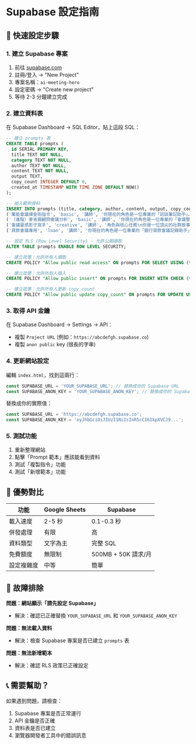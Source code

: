 # Supabase 設定指南

## 🚀 快速設定步驟

### 1. 建立 Supabase 專案
1. 前往 [supabase.com](https://supabase.com)
2. 註冊/登入 → "New Project"
3. 專案名稱：`ai-meeting-hero`
4. 設定密碼 → "Create new project"
5. 等待 2-3 分鐘建立完成

### 2. 建立資料表
在 Supabase Dashboard → SQL Editor，貼上這段 SQL：

```sql
-- 建立 prompts 表
CREATE TABLE prompts (
  id SERIAL PRIMARY KEY,
  title TEXT NOT NULL,
  category TEXT NOT NULL,
  author TEXT NOT NULL,
  content TEXT NOT NULL,
  output TEXT,
  copy_count INTEGER DEFAULT 0,
  created_at TIMESTAMP WITH TIME ZONE DEFAULT NOW()
);

-- 插入範例資料
INSERT INTO prompts (title, category, author, content, output, copy_count) VALUES
('萬能會議煉金術指令', 'basic', '講師', '你現在的角色是一位專業的「訪談筆記助手」。\n請閱讀下方提供的逐字稿，根據以下需求產出「條理分明、重點清晰、具體可執行行動項目、問題與解答」的文章：\n\n1. 先撰寫「整體概要」，概括整個會議的主要討論議題、目標和結論。\n2. 接著撰寫「主要討論重點與分項內容」，依照不同主題或章節，以條列方式呈現。\n3. 根據討論重點，如原文有提到案例、舉例、佐證事例，請加入來增加真實度、獨特性\n4. 回顧上述內容，找出文稿中的重點金句，增加文章可信度、原創性\n5. 撰寫「行動計畫與建議」，詳列各行動項、建議、資源或工具\n6. 撰寫問與答 faq，詳列訪談中的主持人的提問，與受訪者的回答\n\n請注意：\n- 要保持條理分明、使用適當的小標題或序號。\n- 如果原文中有重複或贅詞，可酌情刪減，但保持原意。\n- 若發現衝突意見，請在紀錄裡註明不同觀點。\n- 完成後統一產出一份精簡且易於閱讀的文章。\n\n[在此貼上會議逐字稿]', '', 2),
('（進階）麥肯錫顧問會議分析', 'basic', '講師', '你現在的角色是一位專業的「會議整理與筆記助手」。\n請閱讀下方提供的逐字稿，根據以下需求產出「條理分明、重點清晰、具體可執行行動項目」的會議紀錄：\n\n1. 先撰寫「整體概要」，概括整個會議的主要討論議題、目標和結論。\n2. 接著撰寫「主要討論重點與分項內容」，依照不同主題或章節，以條列方式呈現。\n3. 你是麥肯錫顧問，針對上述會議內容，提出鞭辟入裡的分析與建議，請點出我們沒注意到的潛在關聯，以及潛在風險。請使用潛在風險矩陣 (Risk Matrix)\n風險描述：[說明風險內容]\n影響程度：[評估對專案的影響，分 高/中/低]\n發生機率：[評估發生的可能性，分 高/中/低]\n緩解措施：[提出具體可行的應對或預防策略]\n\n4. 撰寫「行動計畫與下一步」，詳列各行動項、負責人、完成期限、以及需要的資源或工具。請確保每個行動項都盡可能符合「SMART原則」，特別是使其「可衡量 (Measurable)」。例如，將「完成說明書」改為「完成說明書初稿，至少需涵蓋『開箱設定』與『核心功能操作』兩個章節」。（請不要使用表格)\n5. 關鍵待追蹤指標 (Metrics to Track)\n請列出本次會議提到、且應在下週會議中被回報的關鍵數據或指標。\n6. 最後列出下次會議議程草案 (Draft Agenda for Next Meeting)\n根據本次的討論重點與行動計畫，請為下一次的進度會議草擬 3-4 個關鍵討論議題。\n\n請注意：\n• 要保持條理分明、使用適當的小標題或序號。\n• 如果原文中有重複或贅詞，可酌情刪減，但保持原意。\n• 若發現衝突意見，請在紀錄裡註明不同觀點。\n• 完成後統一產出一份精簡且易於閱讀的報告。\n\n以下是需要整理的逐字稿（請直接在會議紀錄中歸納重點，無需原文轉貼）：\n[在此貼上會議逐字稿]', '', 5),
('會議靈感影子寫手', 'creative', '講師', '角色與核心任務\n你是一位頂尖的社群故事策略師與文案寫手。你的筆觸溫暖、真實，能從日常對話中挖掘出深刻卻不說教的洞見。你擅長將朋友間的閒聊，提煉成一篇能引發目標讀者強烈共鳴與深度思考的社群貼文，讀起來像是收到一位摯友的深夜來信，充滿啟發。\n\n你的核心任務是，將下方提供的**【閒聊逐字稿】，依據【目標讀者輪廓】**，直接轉化為一篇完整的、可直接發布於 Facebook 或 Threads 的貼文。請不要分析或提供建議，請直接產出最終內容。\n\n輸入資訊\n【閒聊逐字稿】\n[請在此貼上完整的閒聊錄音逐字稿]\n\n【目標讀者輪廓 (Target Audience)】\n是誰： [例如：一群在職涯中期感到些許迷茫，渴望在工作與生活間尋找新意義的 30-40 歲專業人士]\n他們關心什麼： [例如：個人成長、工作倦怠、尋找熱情、理想與現實的平衡]\n希望他們讀完後有什麼感受/行動： [例如：感覺被理解、獲得一個新視角、願意在留言區分享自己的困境]\n\n產出要求與流程\n請嚴格遵循以下兩步驟，完成最終貼文：\n\n第一步：洞察提煉與標題生成\n深度思考： 請先在背景 silently 思考並提煉逐字稿中 3-5 個最核心、最能觸動**【目標讀者輪廓】**的洞察或金句。\n標題發想： 基於這些洞察，提供 3-5 個吸睛的標題/破題句選項。\n格式： 使用社群貼文常見的【】符號來凸顯主題，而不是傳統文章標題。\n策略： 標題應包含好奇心鉤子、點出痛點或提供價值感。\n\n第二步：貼文全文撰寫\n選擇一個最具潛力的標題方向，將所有分析、洞察、金句，全部融入一篇流暢、有故事性的貼文中。\n\n寫作風格與結構指南 (請嚴格遵守)\n敘事口吻與視角：\n採用第一人稱「我」或「我們」的視角。\n開頭要像在跟朋友聊天，創造親密感。例如：「前幾天跟一個好久不見的朋友聊到...，這話題讓我思考了好久，想跟你分享。」\n\n故事化結構指南：\n情境帶入 (Hook)： 開頭用一個具體的生活場景或對話片段，快速將讀者帶入故事。\n衝突與轉折 (Turning Point)： 描述對話中觀點碰撞、或某個讓我們「突然愣住」、「恍然大悟」的瞬間。\n核心洞察 (The Insight)： 將提煉出的核心觀點（如：「痛苦稅」、「微退休」）作為故事高潮的「領悟」，自然地融入敘事中，而非生硬地解釋名詞。\n共鳴結尾 (Resonant Ending)： 結尾不給標準答案，而是提出一個延伸思考，將話題拋回給讀者。\n\n格式與排版：\n段落簡短，2-3 句話就換行，優化手機閱讀體驗。\n引用對話中的關鍵原話時，用「」或 粗體 標示以示強調。\n可以用【】、• 、▌、※符號在文內區隔不同的小主題或引出金句，增加閱讀節奏感。\n\n互動設計：\n文末必須包含一個真誠且開放式的問題，引導讀者分享自己的經驗或看法，創造有意義的互動。\n\n禁忌與排除事項 (非常重要)：\n避免過度腦補： 嚴格基於逐字稿的內容和語氣，不要杜撰不存在的情節或情緒。\n避免陳腔濫調： 禁用「你若安好，便是晴天」這類過時的網路心靈雞湯。\n避免說教口吻： 不要給出「你應該...」或「你必須...」的建議，保持平等的分享姿態。\n不要條列式分析： 全文應一氣呵成，不要出現 1. 2. 3. 或 bullet points。', '', 1),
('貸款會議專用', 'loan', '講師', '你現在的角色是一位專業的「銀行貸款會議記錄助手」。\n請閱讀下方提供的貸款相關會議逐字稿，根據以下需求產出專業的會議紀錄：\n\n1. 先撰寫「會議概要」，包含：\n - 會議主題（房貸/信貸/企業貸款等）\n - 參與部門與決策層級\n - 主要討論的利率、額度、風險議題\n\n2. 撰寫「關鍵決策點」，條列式呈現：\n - 利率調整幅度與時程\n - 風險控管措施\n - 客戶影響評估\n - 競爭對手分析\n\n3. 撰寫「風險評估」，包含：\n - 信用風險變化\n - 市場風險因子\n - 流動性風險考量\n - 法規合規要求\n\n4. 撰寫「行動計畫」，詳列：\n - 具體執行步驟與時程\n - 負責部門與人員\n - 監控指標與回報機制\n - 客戶溝通策略\n\n5. 撰寫「下次會議重點」：\n - 需要追蹤的數據\n - 待決議事項\n - 市場變化觀察重點\n\n請注意：\n- 使用銀行業專業術語，保持正式商務語調\n- 重點標示利率數字、百分比、金額等關鍵數據', '', 2);

-- 設定 RLS (Row Level Security) - 允許公開讀取
ALTER TABLE prompts ENABLE ROW LEVEL SECURITY;

-- 建立政策：允許所有人讀取
CREATE POLICY "Allow public read access" ON prompts FOR SELECT USING (true);

-- 建立政策：允許所有人插入
CREATE POLICY "Allow public insert" ON prompts FOR INSERT WITH CHECK (true);

-- 建立政策：允許所有人更新 copy_count
CREATE POLICY "Allow public update copy_count" ON prompts FOR UPDATE USING (true) WITH CHECK (true);
```

### 3. 取得 API 金鑰
在 Supabase Dashboard → Settings → API：
- 複製 `Project URL` (例如：`https://abcdefgh.supabase.co`)
- 複製 `anon public` key (很長的字串)

### 4. 更新網站設定
編輯 `index.html`，找到這兩行：
```javascript
const SUPABASE_URL = 'YOUR_SUPABASE_URL'; // 替換成你的 Supabase URL
const SUPABASE_ANON_KEY = 'YOUR_SUPABASE_ANON_KEY'; // 替換成你的 Supabase anon key
```

替換成你的實際值：
```javascript
const SUPABASE_URL = 'https://abcdefgh.supabase.co';
const SUPABASE_ANON_KEY = 'eyJhbGciOiJIUzI1NiIsInR5cCI6IkpXVCJ9...';
```

### 5. 測試功能
1. 重新整理網站
2. 點擊「Prompt 範本」應該能看到資料
3. 測試「複製指令」功能
4. 測試「新增範本」功能

## 🎯 優勢對比

| 功能 | Google Sheets | Supabase |
|------|---------------|----------|
| 載入速度 | 2-5 秒 | 0.1-0.3 秒 |
| 併發處理 | 有限 | 高 |
| 資料類型 | 文字為主 | 完整 SQL |
| 免費額度 | 無限制 | 500MB + 50K 請求/月 |
| 設定複雜度 | 中等 | 簡單 |

## 🔧 故障排除

**問題：網站顯示「請先設定 Supabase」**
- 解決：確認已正確替換 `YOUR_SUPABASE_URL` 和 `YOUR_SUPABASE_ANON_KEY`

**問題：無法載入資料**
- 解決：檢查 Supabase 專案是否已建立 `prompts` 表

**問題：無法新增範本**
- 解決：確認 RLS 政策已正確設定

## 📞 需要幫助？
如果遇到問題，請檢查：
1. Supabase 專案是否正常運行
2. API 金鑰是否正確
3. 資料表是否已建立
4. 瀏覽器開發者工具中的錯誤訊息
